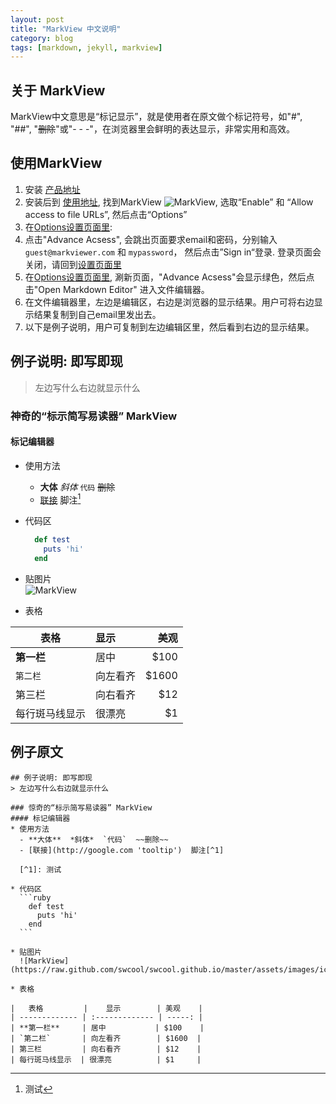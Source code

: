 ```yaml
---
layout: post
title: "MarkView 中文说明"
category: blog
tags: [markdown, jekyll, markview]
---
```


## 关于 MarkView
MarkView中文意思是“标记显示”，就是使用者在原文做个标记符号，如"#", "##", "~~删除~~"或"- - -"，在浏览器里会鲜明的表达显示，非常实用和高效。

## 使用MarkView
1. 安装 [产品地址](https://chrome.google.com/webstore/detail/markview/iaddkimmopgchbbnmfmdcophmlnghkim)
2. 安装后到 [使用地址](chrome://extensions/), 找到MarkView ![MarkView](https://raw.github.com/swcool/swcool.github.io/master/assets/images/icon.png), 选取“Enable” 和 “Allow access to file URLs”, 然后点击“Options”
3. 在[Options设置页面里](chrome-extension://iaddkimmopgchbbnmfmdcophmlnghkim/options.html):
  1. 点击"Advance Acsess", 会跳出页面要求email和密码，分别输入`guest@markviewer.com` 和 `mypassword`， 然后点击”Sign in“登录. 登录页面会关闭，请回到[设置页面里](chrome-extension://iaddkimmopgchbbnmfmdcophmlnghkim/options.html)
  2. 在[Options设置页面里](chrome-extension://iaddkimmopgchbbnmfmdcophmlnghkim/options.html),
  涮新页面，"Advance Acsess"会显示绿色，然后点击"Open Markdown Editor" 进入文件编辑器。
  3. 在文件编辑器里，左边是编辑区，右边是浏览器的显示结果。用户可将右边显示结果复制到自己email里发出去。
  4. 以下是例子说明，用户可复制到左边编辑区里，然后看到右边的显示结果。

## 例子说明: 即写即现
> 左边写什么右边就显示什么  

### 神奇的“标示简写易读器” MarkView
#### 标记编辑器
* 使用方法
  - **大体**  *斜体*  `代码`  ~~删除~~  
  - [联接](http://google.com 'tooltip')  脚注[^1]
  
  [^1]: 测试

* 代码区
  ```ruby  
    def test
      puts 'hi'
    end
  ```

* 贴图片  
  ![MarkView](https://raw.github.com/swcool/swcool.github.io/master/assets/images/icon.png)  

* 表格

|   表格         |    显示        | 美观    |
| ------------- | :------------- | -----: |
| **第一栏**     | 居中           | $100    |
| `第二栏`       | 向左看齐        | $1600  |
| 第三栏         | 向右看齐        | $12    |
| 每行斑马线显示  | 很漂亮          | $1     |

## 例子原文

	## 例子说明: 即写即现
	> 左边写什么右边就显示什么  

	### 惊奇的“标示简写易读器” MarkView
	#### 标记编辑器
	* 使用方法
	  - **大体**  *斜体*  `代码`  ~~删除~~  
	  - [联接](http://google.com 'tooltip')  脚注[^1]
	  
	  [^1]: 测试

	* 代码区
	  ```ruby  
	    def test
	      puts 'hi'
	    end
	  ```

	* 贴图片  
	  ![MarkView](https://raw.github.com/swcool/swcool.github.io/master/assets/images/icon.png)  

	* 表格

	|   表格         |    显示        | 美观    |
	| ------------- | :------------- | -----: |
	| **第一栏**     | 居中           | $100    |
	| `第二栏`       | 向左看齐        | $1600  |
	| 第三栏         | 向右看齐        | $12    |
	| 每行斑马线显示  | 很漂亮          | $1     |


